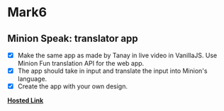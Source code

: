 # Mark6

## Minion Speak: translator app

- [x] Make the same app as made by Tanay in live video in VanillaJS. Use Minion Fun translation API for the web app.
- [x] The app should take in input and translate the input into Minion's language.
- [x] Create the app with your own design.

[**Hosted Link**](https://mark6.neog.swapnadeep.com/)
